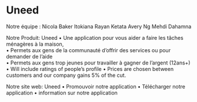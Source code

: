 # Uneed

Notre équipe :
Nicola Baker
Itokiana 
Rayan Ketata 
Avery Ng
Mehdi Dahamna 

Notre Produit: Uneed 
•	Une application pour vous aider a faire les tâches ménagères à la maison,  
•	Permets aux gens de la communauté d’offrir des services ou pour demander de l’aide  
•	Permets aux gens trop jeunes pour travailler à gagner de l’argent (12ans+)  
•	Will include ratings of people’s profile 
•	Prices are chosen between customers and our company gains 5% of the cut.  

Notre site web: Uneed
•   Promouvoir notre application
•   Télécharger notre application
•   information sur notre application